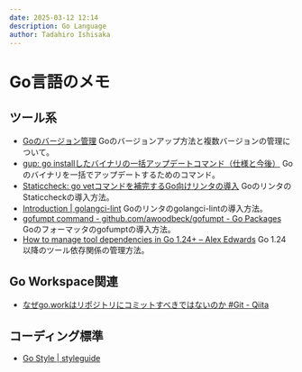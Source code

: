 ```yaml
---
date: 2025-03-12 12:14
description: Go Language
author: Tadahiro Ishisaka
---
```


# Go言語のメモ

## ツール系

* [Goのバージョン管理](https://zenn.dev/itoo/articles/output_go_version)
    Goのバージョンアップ方法と複数バージョンの管理について。
* [gup: go installしたバイナリの一括アップデートコマンド（仕様と今後）](https://zenn.dev/nao1215/articles/aef3fe318848d6)
    Goのバイナリを一括でアップデートするためのコマンド。
* [Staticcheck: go vetコマンドを補完するGo向けリンタの導入](https://zenn.dev/erueru_tech/articles/fd2fa2c3007fe2)
    GoのリンタのStaticcheckの導入方法。
* [Introduction \| golangci\-lint](https://golangci-lint.run/)
    Goのリンタのgolangci-lintの導入方法。
* [gofumpt command \- github\.com/awoodbeck/gofumpt \- Go Packages](https://pkg.go.dev/github.com/awoodbeck/gofumpt#section-readme)
    Goのフォーマッタのgofumptの導入方法。
* [How to manage tool dependencies in Go 1\.24\+ – Alex Edwards](https://www.alexedwards.net/blog/how-to-manage-tool-dependencies-in-go-1.24-plus)
    Go 1.24以降のツール依存関係の管理方法。

## Go Workspace関連

* [なぜgo\.workはリポジトリにコミットすべきではないのか \#Git \- Qiita](https://qiita.com/h-masano/items/bf7bdfba7c4e8f6b28c4)

## コーディング標準

* [Go Style \| styleguide](https://google.github.io/styleguide/go/)
